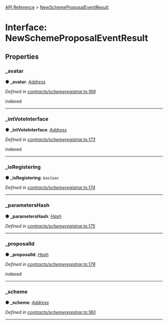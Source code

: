 [API Reference](../README.md) > [NewSchemeProposalEventResult](../interfaces/NewSchemeProposalEventResult.md)



# Interface: NewSchemeProposalEventResult


## Properties
<a id="_avatar"></a>

###  _avatar

**●  _avatar**:  *[Address](../#Address)* 

*Defined in [contracts/schemeregistrar.ts:169](https://github.com/daostack/arc.js/blob/61e5f90/lib/contracts/schemeregistrar.ts#L169)*



indexed




___

<a id="_intVoteInterface"></a>

###  _intVoteInterface

**●  _intVoteInterface**:  *[Address](../#Address)* 

*Defined in [contracts/schemeregistrar.ts:173](https://github.com/daostack/arc.js/blob/61e5f90/lib/contracts/schemeregistrar.ts#L173)*



indexed




___

<a id="_isRegistering"></a>

###  _isRegistering

**●  _isRegistering**:  *`boolean`* 

*Defined in [contracts/schemeregistrar.ts:174](https://github.com/daostack/arc.js/blob/61e5f90/lib/contracts/schemeregistrar.ts#L174)*





___

<a id="_parametersHash"></a>

###  _parametersHash

**●  _parametersHash**:  *[Hash](../#Hash)* 

*Defined in [contracts/schemeregistrar.ts:175](https://github.com/daostack/arc.js/blob/61e5f90/lib/contracts/schemeregistrar.ts#L175)*





___

<a id="_proposalId"></a>

###  _proposalId

**●  _proposalId**:  *[Hash](../#Hash)* 

*Defined in [contracts/schemeregistrar.ts:179](https://github.com/daostack/arc.js/blob/61e5f90/lib/contracts/schemeregistrar.ts#L179)*



indexed




___

<a id="_scheme"></a>

###  _scheme

**●  _scheme**:  *[Address](../#Address)* 

*Defined in [contracts/schemeregistrar.ts:180](https://github.com/daostack/arc.js/blob/61e5f90/lib/contracts/schemeregistrar.ts#L180)*





___


